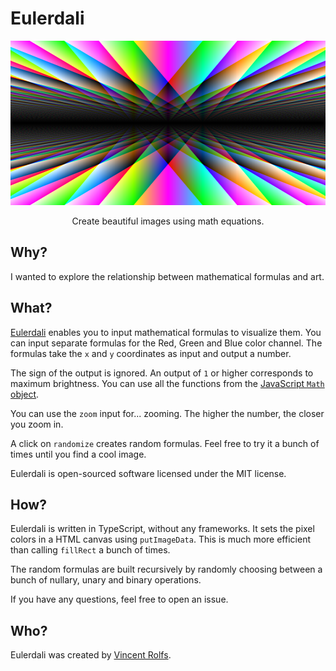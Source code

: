 # Eulerdali

<p align="center">
  <a href="https://vincentrolfs.github.io/eulerdali/">
    <img width="600" height="263" src="cover.png" alt="Eulerdali example image">
  </a>
</p>

<p align="center">
  Create beautiful images using math equations.
</p>

## Why?
I wanted to explore the relationship between mathematical formulas and art.

## What?
[Eulerdali](https://vincentrolfs.github.io/eulerdali/) enables you to input mathematical formulas to visualize them. You can input separate formulas for the Red, Green and Blue color channel. The formulas take the `x` and `y` coordinates as input and output a number.

The sign of the output is ignored. An output of `1` or higher corresponds to maximum brightness. You can use all the functions from the [JavaScript `Math` object](https://developer.mozilla.org/en-US/docs/Web/JavaScript/Reference/Global_Objects/Math).

You can use the `zoom` input for... zooming. The higher the number, the closer you zoom in.

A click on `randomize` creates random formulas. Feel free to try it a bunch of times until you find a cool image.

Eulerdali is open-sourced software licensed under the MIT license.

## How?

Eulerdali is written in TypeScript, without any frameworks. It sets the pixel colors in a HTML canvas using `putImageData`. This is much more efficient than calling `fillRect` a bunch of times.

The random formulas are built recursively by randomly choosing between a bunch of nullary, unary and binary operations.

If you have any questions, feel free to open an issue.

## Who?

Eulerdali was created by [Vincent Rolfs](https://vincentrolfs.github.io).